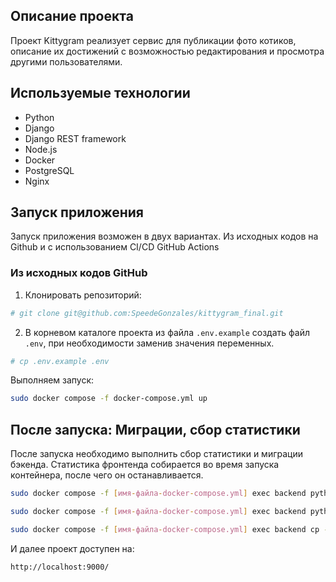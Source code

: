 ## Описание проекта

Проект Kittygram реализует сервис для публикации фото котиков, описание их достижений с возможностью редактирования и просмотра другими пользователями.

## Используемые технологии

- Python
- Django
- Django REST framework
- Node.js
- Docker
- PostgreSQL
- Nginx

## Запуск приложения

Запуск приложения возможен в двух вариантах. Из исходных кодов на Github и c использованием CI/CD GitHub Actions

### Из исходных кодов GitHub

1. Клонировать репозиторий:

```bash 
# git clone git@github.com:SpeedeGonzales/kittygram_final.git
```
2. В корневом каталоге проекта из файла `.env.example` создать файл `.env`, при необходимости заменив значения переменных.

```bash 
# cp .env.example .env
```

Выполняем запуск:

```bash
sudo docker compose -f docker-compose.yml up
```

## После запуска: Миграции, сбор статистики

После запуска необходимо выполнить сбор статистики и миграции бэкенда. Статистика фронтенда собирается во время запуска контейнера, после чего он останавливается. 

```bash
sudo docker compose -f [имя-файла-docker-compose.yml] exec backend python manage.py migrate

sudo docker compose -f [имя-файла-docker-compose.yml] exec backend python manage.py collectstatic

sudo docker compose -f [имя-файла-docker-compose.yml] exec backend cp -r /app/collected_static/. /static/static/
```

И далее проект доступен на: 

```
http://localhost:9000/
```



